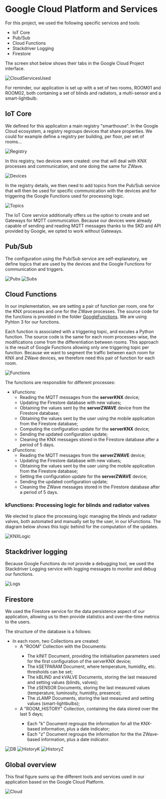 # Google Cloud Platform and Services

For this project, we used the following specific services and tools:
- IoT Core
- Pub/Sub
- Cloud Functions
- Stackdriver Logging
- Firestore

The screen shot below shows their tabs in the Google Cloud Project interface.

![CloudServicesUsed](GoogleMedia/SmartBuildingCloudServices.png)

For reminder, our application is set up with a set of two rooms, ROOM01 and ROOM02, both containing a set of blinds and radiators, a multi-sensor and a smart-lightbulb.

## IoT Core

We defined for this application a main registry "smarthouse". In the Google Cloud ecosystem, a registry regroups devices that share properties. We could for example define a registry per building, per floor, per set of rooms...

![Registry](GoogleMedia/SmartBuildingRegistry.png)

In this registry, two devices were created: one that will deal with KNX processes and communication, and one doing the same for ZWave.

![Devices](GoogleMedia/SmartBuildingDevices.png)

In the registry details, we then need to add topics from the Pub/Sub service that will then be used for specific communication with the devices and for triggering the Google Functions used for processing logic.

![Topics](GoogleMedia/SmartBuildingTopics.png)

The IoT Core service additionally offers us the option to create and set Gateways for MQTT communication. Because our devices were already capable of sending and reading MQTT messages thanks to the SKD and API provided by Google, we opted to work without Gateways.

## Pub/Sub

The configuration using the Pub/Sub service are self-explanatory, we define topics that are used by the devices and the Google Functions for communication and triggers.

![Pubs](GoogleMedia/SmartBuildingPubs.png)
![Subs](GoogleMedia/SmartBuildingSubs.png)

## Cloud Functions

In our implementation, we are setting a pair of function per room, one for the KNX processes and one for the ZWave processes. The source code for the functions is provided in the folder [GoogleFunctions](GoogleFunctions). We are using Pyhton 3 for our functions.

Each function is associated with a triggering topic, and excutes a Python function. The source code is the same for each room processes-wise, the modifications come from the differentiation between rooms. This approach is the result of Google Functions allowing only one triggering topic per function. Because we want to segment the traffic between each room for KNX and ZWave devices, we therefore need this pair of function for each room.

![Functions](GoogleMedia/SmartBuildingFunctions.png)

The functions are responsible for different processes:
- kFunctions:
  - Reading the MQTT messages from the **serverKNX** device;
  - Updating the Firestore database with new values;
  - Obtaining the values sent by the **serverZWAVE** device from the Firestore database;
  - Obtaining the values sent by the user using the mobile application from the Firestore database;
  - Computing the configuration update for the **serverKNX** device;
  - Sending the updated configuration update;
  - Cleaning the KNX messages stored in the Firestore database after a period of 5 days.
- zFunctions:
  - Reading the MQTT messages from the **serverZWAVE** device;
  - Updating the Firestore database with new values;
  - Obtaining the values sent by the user using the mobile application from the Firestore database;
  - Setting the configuration update for the **serverZWAVE** device;
  - Sending the updated configuration update;
  - Cleaning the ZWave messages stored in the Firestore database after a period of 5 days.

### kFunctions: Processing logic for blinds and radiator valves

We elected to place the processing logic managing the blinds and radiator valves, both automated and manually set by the user, in our kFunctions. The diagram below shows this logic behind for the computation of the updates.

![KNXLogic](GoogleMedia/SmartBuildingKNXLogic.png)

## Stackdriver logging

Because Google Functions do not provide a debugging tool, we used the Stackdriver Logging service with logging messages to monitor and debug our functions.

![Logs](GoogleMedia/SmartBuildingLogs.png)

## Firestore

We used the Firestore service for the data persistence aspect of our application, allowing us to then provide statistics and over-the-time metrics to the users.

The structure of the database is a follows:
- In each room, two Collections are created:
  - A "ROOM<number>" Collection with the Documents:
    - The kINIT Document, providing the initialisation parameters used for the first configuration of the serverKNX device;
    - The kSETPARAM Document, where temperature, humidity, etc. thresholds can be set;
    - The kBLIND and kVALVE Documents, storing the last measured and setting values (blinds, valves);
    - The zSENSOR Documents, storing the last measured values (temperature, luminosity, humidity, presence);
    - The zLAMP Documents, storing the last measured and setting values (smart-lightbulbs);
  - A "ROOM<number>_HISTORY" Collection, containing the data stored over the last 5 days;
    - Each "k" Document regroups the information for all the KNX-based information, plus a date indicator;
    - Each "z" Document regroups the information for the the ZWave-based information, plus a date indicator.

![DB](GoogleMedia/SmartBuildingDB.png)
![HistoryK](GoogleMedia/SmartBuildingHistoryk.png)
![HistoryZ](GoogleMedia/SmartBuildingHistoryz.png)

## Global overview

This final figure sums up the different tools and services used in our application based on the Google Cloud Platform.

![Cloud](GoogleMedia/SmartBuildingCloud.png)

